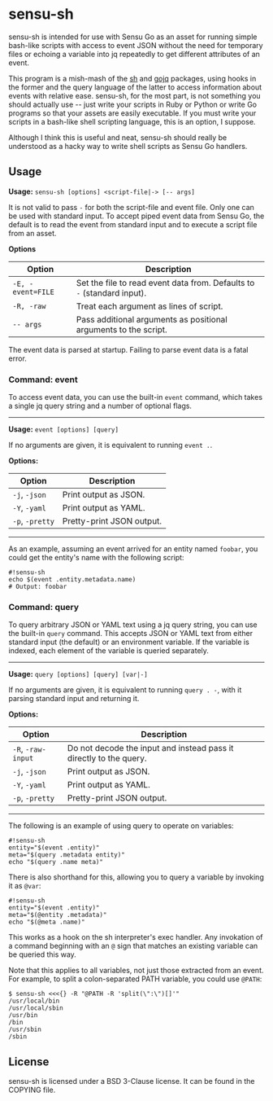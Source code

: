 # sensu-sh

sensu-sh is intended for use with Sensu Go as an asset for running simple
bash-like scripts with access to event JSON without the need for temporary files
or echoing a variable into jq repeatedly to get different attributes of an
event.

This program is a mish-mash of the [sh][] and [gojq][] packages, using hooks in
the former and the query language of the latter to access information about
events with relative ease. sensu-sh, for the most part, is not something you
should actually use -- just write your scripts in Ruby or Python or write Go
programs so that your assets are easily executable. If you must write your
scripts in a bash-like shell scripting language, this is an option, I suppose.

Although I think this is useful and neat, sensu-sh should really be understood
as a hacky way to write shell scripts as Sensu Go handlers.

[sh]: https://mvdan.cc/sh
[gojq]: https://github.com/itchyny/gojq

Usage
---

**Usage:** `sensu-sh [options] <script-file|-> [-- args]`

It is not valid to pass `-` for both the script-file and event file. Only one
can be used with standard input. To accept piped event data from Sensu Go, the
default is to read the event from standard input and to execute a script file
from an asset.

**Options**

| Option            | Description
| -                 | -
| `-E, -event=FILE` | Set the file to read event data from. Defaults to `-` (standard input).
| `-R, -raw`        | Treat each argument as lines of script.
| `-- args`         | Pass additional arguments as positional arguments to the script.

The event data is parsed at startup. Failing to parse event data is a fatal
error.

### Command: event

To access event data, you can use the built-in `event` command, which takes
a single jq query string and a number of optional flags.

---

**Usage:** `event [options] [query]`

If no arguments are given, it is equivalent to running `event .`.

**Options:**

| Option          | Description
| -               | -
| `-j`, `-json`   | Print output as JSON.
| `-Y`, `-yaml`   | Print output as YAML.
| `-p`, `-pretty` | Pretty-print JSON output.

---

As an example, assuming an event arrived for an entity named `foobar`, you could
get the entity's name with the following script:

    #!sensu-sh
    echo $(event .entity.metadata.name)
    # Output: foobar


### Command: query

To query arbitrary JSON or YAML text using a jq query string, you can use the
built-in `query` command. This accepts JSON or YAML text from either standard
input (the default) or an environment variable. If the variable is indexed, each
element of the variable is queried separately.

---

**Usage:** `query [options] [query] [var|-]`

If no arguments are given, it is equivalent to running `query . -`, with it
parsing standard input and returning it.

**Options:**

| Option             | Description
| -                  | -
| `-R`, `-raw-input` | Do not decode the input and instead pass it directly to the query.
| `-j`, `-json`      | Print output as JSON.
| `-Y`, `-yaml`      | Print output as YAML.
| `-p`, `-pretty`    | Pretty-print JSON output.

---

The following is an example of using query to operate on variables:

    #!sensu-sh
    entity="$(event .entity)"
    meta="$(query .metadata entity)"
    echo "$(query .name meta)"

There is also shorthand for this, allowing you to query a variable by invoking
it as `@var`:

    #!sensu-sh
    entity="$(event .entity)"
    meta="$(@entity .metadata)"
    echo "$(@meta .name)"

This works as a hook on the sh interpreter's exec handler. Any invokation of
a command beginning with an `@` sign that matches an existing variable can be
queried this way.

Note that this applies to all variables, not just those extracted from an event.
For example, to split a colon-separated PATH variable, you could use `@PATH`:

    $ sensu-sh <<<{} -R "@PATH -R 'split(\":\")[]'"
    /usr/local/bin
    /usr/local/sbin
    /usr/bin
    /bin
    /usr/sbin
    /sbin

License
---

sensu-sh is licensed under a BSD 3-Clause license. It can be found in the
COPYING file.
